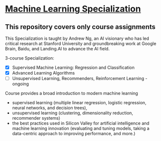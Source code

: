 # [Machine Learning Specialization](https://www.coursera.org/browse/data-science/machine-learning)
## This repository covers only course assignments

This Specialization is taught by Andrew Ng, an AI visionary who has led critical research at Stanford University and groundbreaking work at Google Brain, Baidu, and Landing.AI to advance the AI field.

3-course Specialization: 
- [x] Supervised Machine Learning: Regression and Classification 
- [x] Advanced Learning Algorithms
- [ ] Unsupervised Learning, Recommenders, Reinforcement Learning - ongoing

Course provides a broad introduction to modern machine learning 
- supervised learning (multiple linear regression, logistic regression, neural networks, and decision trees),
- unsupervised learning (clustering, dimensionality reduction, recommender systems)
- the best practices used in Silicon Valley for artificial intelligence and machine learning innovation (evaluating and tuning models, taking a data-centric approach to improving performance, and more.)
